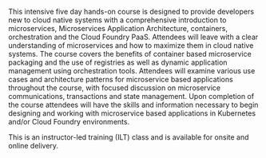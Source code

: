This intensive five day hands-on course is designed to provide developers new to cloud native systems with a comprehensive introduction to microservices, Microservices Application Architecture, containers, orchestration and the Cloud Foundry PaaS. Attendees will leave with a clear understanding of microservices and how to maximize them in cloud native systems. The course covers the benefits of container based microservice packaging and the use of registries as well as dynamic application management using orchestration tools. Attendees will examine various use cases and architecture patterns for microservice based applications throughout the course, with focused discussion on microservice communications, transactions and state management. Upon completion of the course attendees will have the skills and information necessary to begin designing and working with microservice based applications in Kubernetes and/or Cloud Foundry environments.

This is an instructor-led training (ILT) class and is available for onsite and online delivery.
